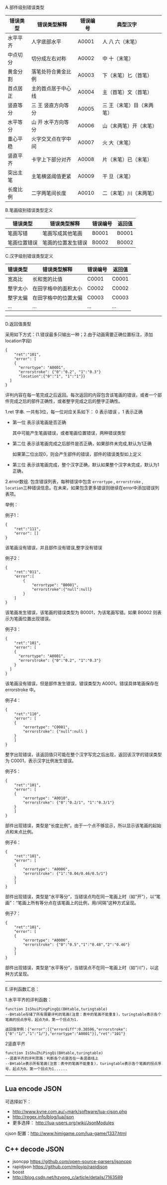 A.部件级别错误类型

错误类型 	| 错误类型解释 	| 错误编号 	     |  典型汉字 	             |        
-----------|-------------------|---------------|--------------------------|
水平平齐 	| 人字底部水平 	| A0001 	| 人 八 六（末笔）           |    
中点切分    | 切分成左右对称       | A0002 	| 中 十（末笔）            | 
黄金分割 	| 落笔处符合黄金比例   | A0003 	       | 下（末笔）匕（首笔）     | 
首点居正 	| 主的首点居于中心线   | A0004 	       | 主（首笔）文（首笔）     |
竖直等分 	| 三 王 竖直方向等分   | A0005 		| 三 王（末笔）目（末两笔）| 
水平等分  	| 山 开 水平方向等分   | A0006  	| 山（末两笔）开（末笔）   | 
重心平稳 	| 火字交叉点在字中间   | A0007 		| 火 大（末笔）	  | 
竖直平齐    | 卡字上下部分对齐     | A0008  	| 片（末笔）已（末笔）   | 
突出主笔 	| 主笔横竖阈值更紧     | A0009 		| 干 旦（末笔）	  | 
长度比例    | 二字两笔间长度       | A0010         | 二（末笔）川（末两笔）   | 

B.笔画级别错误类型定义

错误类型   |  错误类型解释      |  错误编号       |  返回值 
----------|------------------|----------------|------------
笔画写错   | 笔画写成其他笔画   | B0001 	      | B0001 
笔画位置错误| 笔画的位置发生错误 |  B0002          | B0002  

C.汉字级别错误类型定义

错误类型    |  错误类型解释      |  错误编号       |  返回值 
-----------|----------------  |----------------|------------
宽高比      |长和宽的比值        |  C0001 	 |  C0001
整字太小    |在田字格中的面积太小 | C0002 	     |  C0002
整字太偏    |在田字格中的位置太偏 | C0003 	     |  C0003
...        |...               | ...            |  ...
------------------------------------------------------------------------------------------------------------------
D.返回值类型

采用如下方式：(1.错误最多只输出一种；2.由于动画需要正确位置标注，添加location字段)

	{
	    "ret":"101",
	    "error": [
		{
		  "errortype": "A0001",
		  "errorstroke": {"0":"0.2", "1":"0.3"}
		  "location":{"0":"1", "1":"1"}}
	  ]
	}

评判内容在每一笔完成之后返回。每次返回的内容包含该笔画的错误，或者一个部件完成之后的部件正确性，或者整字完成之后的整字正确性。

1.ret 字串. 一共有3位，每一位对应关系如下： 0 表示错误 ，1 表示正确

- 第一位 表示该笔画是否正确

	其中可能产生笔画错误，或者笔画位置错误，两种错误类型
	
- 第二位 表示该笔画完成之后部件是否正确，如果部件未完成,默认为1正确

	如果第二位出现0，则会产生部件的错误，部件的错误类型如上定义
	
- 第三位 表示该笔画完成，整个汉字正确，默认如果整个汉字未完成，默认为1正确，

2.error数组. 包含错误列表，每种错误中包含 `errortype` , `errorstroke` , `location`三种错误信息。在未来，如果包含更多错误则继续在error中添加错误列表项。 

举例：

例子1：

	{
	    "ret":"111",
	    "error": []
	}

该笔画没有错误，并且部件没有错误,整字没有错误

例子2：

	{
		"ret":"011",
		"error":[
			{
				"errortype": "B0001",
				"errorstroke":{"null":null}
			}
		]
	}

该笔画发生错误，该笔画的错误类型为 B0001，为该笔画写错。如果 B0002 则表示为笔画位置出现错误。

例子3：

	{
	    "ret":"101",
	    "error": [
		{
		  "errortype": "A0001",
		  "errorstroke": {"0":"0.2", "1":"0.3"}
		}
	  ]
	}

该笔画没有错误，但是部件发生错误，错误类型为 A0001。错误具体笔画保存在 errorstroke 中。

例子4：

	{
		"ret":"110",
		"error": [
		{
			"errortype": "C0001",
			"errorstroke": {"null":null }
		}
		]
	}

整字出现错误，该返回值只可能在整个汉字写完之后出现，返回该汉字的错误类型为 C0001，表示汉字比例发生错误。

例子5：

	{
		"ret":"101",
		"error": [
		{
			"errortype": "A0010",
			"errorstroke": {"0":"0.2/1", "1":"0.3/1"}
		}
		]
	}
部件出现错误，类型是“长度比例”。由于一个点不够显示，所以显示该笔画的起始点和末点比例。

例子6：

	{
		"ret":"101",
		"error": [
		{
			"errortype": "A0006",
			"errorstroke": {"1":"0.04/0.46/0.5/1"}
		}
		]
	}
部件出现错误，类型是“水平等分”，当错误点均在同一笔画上时（如“开”），以“笔画”：“笔画上所有等分点在该笔画上的比例，用/间隔”这种方式呈现。

例子7：

	{
		"ret":"101",
		"error": [
		{
			"errortype": "A0006",
			"errorstroke": {"0":"0.5","1":"0.48","2":"0.46"}
		}
		]
	}
部件出现错误，类型是“水平等分”，当错误点不在同一笔画上时（如“川”），以这种方式呈现。

----------------------------------------------------------------------------------------------------------------
E.评判函数汇总：

1.水平平齐的评判函数：

    function IsShuiPingPingQi(BHtable,turingtable)
    --BHtable存储了所有需要评判的笔画(注意：表中的笔画不能重复)，turingtable表示各个笔画的拐点序号，起点为0，第一个拐点为1.
    
    返回值举例：{"error":[{"errordiff":0.30596,"errorstroke":{"0":"1/","1":"1/"},"errortype":"A0001"}],"ret":"101"}

2竖直平齐

    function IsShuZhiPingQi(BHtable,turingtable)
    --竖直平齐的评判思路：判断各个点是否在一条竖直线上
    --BHtable表示所有笔画(注意：表中的笔画不能重复)，turingtable表示各个笔画的拐点序号，起点为0，第一个拐点为1......


----------------------------------------------------------------------------------------------------------------



## Lua encode JSON

可选择如下：

- http://www.kyne.com.au/~mark/software/lua-cjson.php
- http://regex.info/blog/lua/json
- 更多选择： <http://lua-users.org/wiki/JsonModules>

cjson 配置：http://www.himigame.com/lua-game/1337.html

## C++ decode JSON

- jsoncpp <https://github.com/open-source-parsers/jsoncpp>
- rapidjson <https://github.com/miloyip/rapidjson>
- boost
- http://blog.csdn.net/hzyong_c/article/details/7163589

